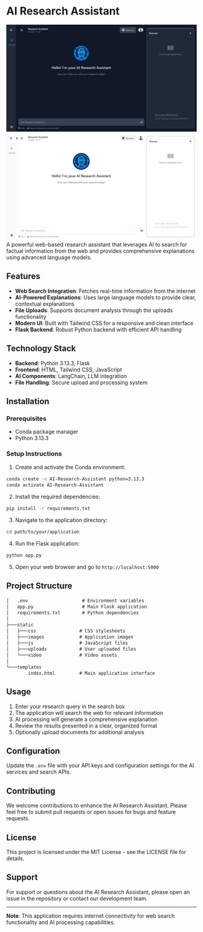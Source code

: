 # AI Research Assistant

![AI Research Assistant](https://raw.githubusercontent.com/Salman7292/AI-and-R-D-Research-Assistant-project/refs/heads/main/Screenshot%202025-08-29%20173124.png)
![AI Research Assistant](https://raw.githubusercontent.com/Salman7292/AI-and-R-D-Research-Assistant-project/refs/heads/main/Screenshot%202025-08-29%20173150.png)
A powerful web-based research assistant that leverages AI to search for factual information from the web and provides comprehensive explanations using advanced language models.

## Features

- **Web Search Integration**: Fetches real-time information from the internet
- **AI-Powered Explanations**: Uses large language models to provide clear, contextual explanations
- **File Uploads**: Supports document analysis through the uploads functionality
- **Modern UI**: Built with Tailwind CSS for a responsive and clean interface
- **Flask Backend**: Robust Python backend with efficient API handling

## Technology Stack

- **Backend**: Python 3.13.3, Flask
- **Frontend**: HTML, Tailwind CSS, JavaScript
- **AI Components**: LangChain, LLM integration
- **File Handling**: Secure upload and processing system

## Installation

### Prerequisites

- Conda package manager
- Python 3.13.3

### Setup Instructions

1. Create and activate the Conda environment:
```bash
conda create -n AI-Research-Assistant python=3.13.3
conda activate AI-Research-Assistant
```

2. Install the required dependencies:
```bash
pip install -r requirements.txt
```

3. Navigate to the application directory:
```bash
cd path/to/your/application
```

4. Run the Flask application:
```bash
python app.py
```

5. Open your web browser and go to `http://localhost:5000`

## Project Structure

```
│   .env                    # Environment variables
│   app.py                  # Main Flask application
│   requirements.txt        # Python dependencies
│
├───static
│   ├───css                # CSS stylesheets
│   ├───images             # Application images
│   ├───js                 # JavaScript files
│   ├───uploads            # User uploaded files
│   └───video              # Video assets
│
└───templates
        index.html         # Main application interface
```

## Usage

1. Enter your research query in the search box
2. The application will search the web for relevant information
3. AI processing will generate a comprehensive explanation
4. Review the results presented in a clear, organized format
5. Optionally upload documents for additional analysis

## Configuration

Update the `.env` file with your API keys and configuration settings for the AI services and search APIs.

## Contributing

We welcome contributions to enhance the AI Research Assistant. Please feel free to submit pull requests or open issues for bugs and feature requests.

## License

This project is licensed under the MIT License - see the LICENSE file for details.

## Support

For support or questions about the AI Research Assistant, please open an issue in the repository or contact our development team.

---

**Note**: This application requires internet connectivity for web search functionality and AI processing capabilities.
